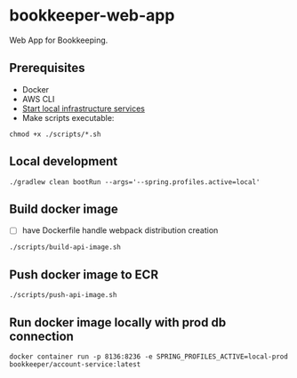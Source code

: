 # bookkeeper-web-app

Web App for Bookkeeping.

## Prerequisites

- Docker
- AWS CLI
- [Start local infrastructure services](../../infra/local/docker-compose.yml)
- Make scripts executable:

```shell 
chmod +x ./scripts/*.sh
```

## Local development

```shell
./gradlew clean bootRun --args='--spring.profiles.active=local'
```

## Build docker image

- [ ] have Dockerfile handle webpack distribution creation

```shell
./scripts/build-api-image.sh
```

## Push docker image to ECR

```shell
./scripts/push-api-image.sh
```

## Run docker image locally with prod db connection

```shell
docker container run -p 8136:8236 -e SPRING_PROFILES_ACTIVE=local-prod bookkeeper/account-service:latest
```
